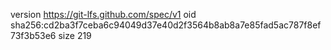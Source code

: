 version https://git-lfs.github.com/spec/v1
oid sha256:cd2ba3f7ceba6c94049d37e40d2f3564b8ab8a7e85fad5ac787f8ef73f3b53e6
size 219

